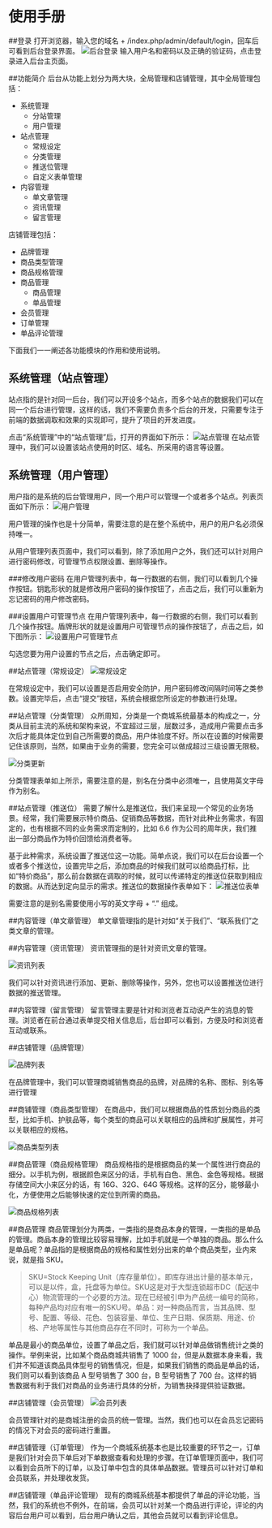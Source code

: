 使用手册
=======

##登录
打开浏览器，输入您的域名 + /index.php/admin/default/login，回车后可看到后台登录界面。
![后台登录](assets/page-login.png)
输入用户名和密码以及正确的验证码，点击登录进入后台主页面。

##功能简介
后台从功能上划分为两大块，全局管理和店铺管理，其中全局管理包括：

- 系统管理
　
	- 分站管理
	- 用户管理
- 站点管理
	- 常规设定
	- 分类管理
	- 推送位管理
	- 自定义表单管理
- 内容管理
	- 单文章管理
	- 资讯管理
	- 留言管理 

店铺管理包括：

- 品牌管理
- 商品类型管理
- 商品规格管理
- 商品管理
	- 商品管理
	- 单品管理 
- 会员管理
- 订单管理
- 单品评论管理

下面我们一一阐述各功能模块的作用和使用说明。

## 系统管理（站点管理）
站点指的是针对同一后台，我们可以开设多个站点，而多个站点的数据我们可以在同一个后台进行管理，这样的话，我们不需要负责多个后台的开发，只需要专注于前端的数据调取和效果的实现即可，提升了项目的开发进度。

点击“系统管理”中的“站点管理”后，打开的界面如下所示：
![站点管理](assets/page-tenants.png)
在站点管理中，我们可以设置该站点使用的时区、域名、所采用的语言等设置。

## 系统管理（用户管理）
用户指的是系统的后台管理用户，同一个用户可以管理一个或者多个站点。列表页面如下所示：
![用户管理](assets/page-users.png)

用户管理的操作也是十分简单，需要注意的是在整个系统中，用户的用户名必须保持唯一。

从用户管理列表页面中，我们可以看到，除了添加用户之外，我们还可以针对用户进行密码修改，可管理节点权限设置、删除等操作。

###修改用户密码
在用户管理列表中，每一行数据的右侧，我们可以看到几个操作按钮。钥匙形状的就是修改用户密码的操作按钮了，点击之后，我们可以重新为忘记密码的用户修改密码。

###设置用户可管理节点
在用户管理列表中，每一行数据的右侧，我们可以看到几个操作按钮。盾牌形状的就是设置用户可管理节点的操作按钮了，点击之后，如下图所示：
![设置用户可管理节点](assets/page-users-nodes.png)

勾选您要为用户设置的节点之后，点击确定即可。

##站点管理（常规设定）
![常规设定](assets/page-lookups.png)

在常规设定中，我们可以设置是否启用安全防护，用户密码修改间隔时间等之类参数。设置完毕后，点击“提交”按钮，系统会根据您所设定的参数进行处理。

##站点管理（分类管理）
众所周知，分类是一个商城系统最基本的构成之一，分类从目前主流的系统和架构来说，不宜超过三层，层数过多，造成用户需要点击多次后才能具体定位到自己所需要的商品，用户体验度不好。所以在设置的时候需要记住该原则，当然，如果由于业务的需要，您完全可以做成超过三级设置无限极。

![分类更新](assets/page-categories-update.png)

分类管理表单如上所示，需要注意的是，别名在分类中必须唯一，且使用英文字母作为别名。

##站点管理（推送位）
需要了解什么是推送位，我们来呈现一个常见的业务场景。经常，我们需要展示特价商品、促销商品等数据，而针对此种业务需求，有固定的，也有根据不同的业务需求而定制的，比如 6.6 作为公司的周年庆，我们推出一部分商品作为特价回馈给消费者等。

基于此种需求，系统设置了推送位这一功能。简单点说，我们可以在后台设置一个或者多个推送位，设置完毕之后，添加商品的时候我们就可以给商品打标，比如“特价商品”，那么前台数据在调取的时候，就可以传递特定的推送位获取到相应的数据。从而达到定向显示的需求。推送位的数据操作表单如下：
![推送位表单](assets/page-labels-create.png)

需要注意的是别名需要使用小写的英文字母 + “.” 组成。

##内容管理（单文章管理）
单文章管理指的是针对如“关于我们”、“联系我们”之类文章的管理。

##内容管理（资讯管理）
资讯管理指的是针对资讯文章的管理。

![资讯列表](assets/page-news.png)

我们可以针对资讯进行添加、更新、删除等操作，另外，您也可以设置推送位进行数据的推送管理。

##内容管理（留言管理）
留言管理主要是针对和浏览者互动说产生的消息的管理。浏览者在前台通过表单提交相关信息后，后台即可以看到，方便及时和浏览者互动或联系。


##店铺管理（品牌管理）

![品牌列表](assets/page-brands.png)

在品牌管理中，我们可以管理商城销售商品的品牌，对品牌的名称、图标、别名等进行管理

##商铺管理（商品类型管理）
在商品中，我们可以根据商品的性质划分商品的类型，比如手机、护肤品等，每个类型的商品可以关联相应的品牌和扩展属性，并可以关联相应的规格。

![商品类型列表](assets/page-types.png)

##商品管理（商品规格管理）
商品规格指的是根据商品的某一个属性进行商品的细分。以手机为例，根据颜色来区分的话，手机有白色、黑色、金色等规格。根据存储空间大小来区分的话，有 16G、32G、64G 等规格。这样的区分，能够最小化，方便使用之后能够快速的定位到所需的商品。

![商品规格列表](assets/page-specifications.png)


##商品管理
商品管理划分为两类，一类指的是商品本身的管理，一类指的是单品的管理。商品本身的管理比较容易理解，比如手机就是一个单独的商品。那么什么是单品呢？单品指的是根据商品的规格和属性划分出来的单个商品类型，业内来说，就是指 SKU。

> SKU=Stock Keeping Unit（库存量单位）。即库存进出计量的基本单元，可以是以件，盒，托盘等为单位。SKU这是对于大型连锁超市DC（配送中心）物流管理的一个必要的方法。现在已经被引申为产品统一编号的简称，每种产品均对应有唯一的SKU号。单品：对一种商品而言，当其品牌、型号、配置、等级、花色、包装容量、单位、生产日期、保质期、用途、价格、产地等属性与其他商品存在不同时，可称为一个单品。

单品是最小的商品单位，设置了单品之后，我们就可以针对单品做销售统计之类的操作。举例来说，比如某个商品商城共销售了 1000 台，但是从数据本身来看，我们并不知道该商品具体型号的销售情况，但是，如果我们销售的商品是单品的话，我们则可以看到该商品 A 型号销售了 300 台，B 型号销售了 700 台。这样的销售数据有利于我们对商品的业务进行具体的分析，为销售抉择提供验证数据。

##店铺管理（会员管理）
![会员列表](assets/page-members.png)

会员管理针对的是商城注册的会员的统一管理。当然，我们也可以在会员忘记密码的情况下对会员的密码进行重置。

##店铺管理（订单管理）
作为一个商城系统基本也是比较重要的环节之一，订单是我们针对会员下单后对下单数据查看和处理的步骤。在订单管理页面中，我们可以看到会员所下的订单，以及订单中包含的具体单品数据。管理员可以针对订单和会员联系，并处理收发货。

##店铺管理（单品评论管理）
现有的商城系统基本都提供了单品的评论功能，当然，我们的系统也不例外，在前端，会员可以针对某一个商品进行评论，评论的内容后台用户可以看到，后台用户确认之后，其他会员就可以看到评论信息。





